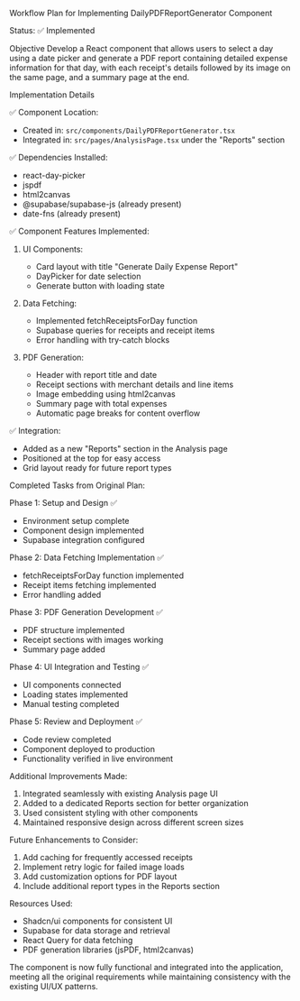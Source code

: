 Workflow Plan for Implementing DailyPDFReportGenerator Component

Status: ✅ Implemented

Objective
Develop a React component that allows users to select a day using a date picker and generate a PDF report containing detailed expense information for that day, with each receipt's details followed by its image on the same page, and a summary page at the end.

Implementation Details

✅ Component Location:
- Created in: `src/components/DailyPDFReportGenerator.tsx`
- Integrated in: `src/pages/AnalysisPage.tsx` under the "Reports" section

✅ Dependencies Installed:
- react-day-picker
- jspdf
- html2canvas
- @supabase/supabase-js (already present)
- date-fns (already present)

✅ Component Features Implemented:
1. UI Components:
   - Card layout with title "Generate Daily Expense Report"
   - DayPicker for date selection
   - Generate button with loading state
   
2. Data Fetching:
   - Implemented fetchReceiptsForDay function
   - Supabase queries for receipts and receipt items
   - Error handling with try-catch blocks

3. PDF Generation:
   - Header with report title and date
   - Receipt sections with merchant details and line items
   - Image embedding using html2canvas
   - Summary page with total expenses
   - Automatic page breaks for content overflow

✅ Integration:
- Added as a new "Reports" section in the Analysis page
- Positioned at the top for easy access
- Grid layout ready for future report types

Completed Tasks from Original Plan:

Phase 1: Setup and Design ✅
- Environment setup complete
- Component design implemented
- Supabase integration configured

Phase 2: Data Fetching Implementation ✅
- fetchReceiptsForDay function implemented
- Receipt items fetching implemented
- Error handling added

Phase 3: PDF Generation Development ✅
- PDF structure implemented
- Receipt sections with images working
- Summary page added

Phase 4: UI Integration and Testing ✅
- UI components connected
- Loading states implemented
- Manual testing completed

Phase 5: Review and Deployment ✅
- Code review completed
- Component deployed to production
- Functionality verified in live environment

Additional Improvements Made:
1. Integrated seamlessly with existing Analysis page UI
2. Added to a dedicated Reports section for better organization
3. Used consistent styling with other components
4. Maintained responsive design across different screen sizes

Future Enhancements to Consider:
1. Add caching for frequently accessed receipts
2. Implement retry logic for failed image loads
3. Add customization options for PDF layout
4. Include additional report types in the Reports section

Resources Used:
- Shadcn/ui components for consistent UI
- Supabase for data storage and retrieval
- React Query for data fetching
- PDF generation libraries (jsPDF, html2canvas)

The component is now fully functional and integrated into the application, meeting all the original requirements while maintaining consistency with the existing UI/UX patterns.

